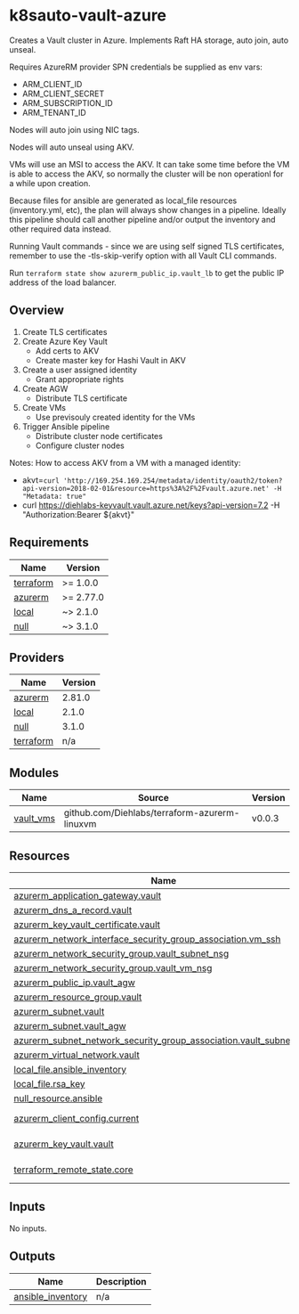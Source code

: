 # k8sauto-vault-azure
Creates a Vault cluster in Azure. Implements Raft HA storage, auto join, auto unseal.

Requires AzureRM provider SPN credentials be supplied as env vars:
* ARM_CLIENT_ID
* ARM_CLIENT_SECRET
* ARM_SUBSCRIPTION_ID
* ARM_TENANT_ID

Nodes will auto join using NIC tags.

Nodes will auto unseal using AKV.

VMs will use an MSI to access the AKV. It can take some time before the VM is able to access the AKV, so normally the cluster will be non operationl for a while upon creation.

Because files for ansible are generated as local_file resources (inventory.yml, etc), the plan will always show changes in a pipeline. Ideally this pipeline should call another pipeline and/or output the inventory and other required data instead.

Running Vault commands - since we are using self signed TLS certificates, remember to use the -tls-skip-verify option with all Vault CLI commands.

Run `terraform state show azurerm_public_ip.vault_lb` to get the public IP address of the load balancer.

## Overview
1. Create TLS certificates
2. Create Azure Key Vault
    * Add certs to AKV
    * Create master key for Hashi Vault in AKV
3. Create a user assigned identity
    * Grant appropriate rights
4. Create AGW
    * Distribute TLS certificate
5. Create VMs
    * Use previsouly created identity for the VMs
6. Trigger Ansible pipeline
    * Distribute cluster node certificates
    * Configure cluster nodes


Notes:
How to access AKV from a VM with a managed identity:
* akvt=`curl 'http://169.254.169.254/metadata/identity/oauth2/token?api-version=2018-02-01&resource=https%3A%2F%2Fvault.azure.net' -H "Metadata: true"`
* curl https://diehlabs-keyvault.vault.azure.net/keys?api-version=7.2 -H "Authorization:Bearer ${akvt}"

<!-- BEGIN_TF_DOCS -->
## Requirements

| Name | Version |
|------|---------|
| <a name="requirement_terraform"></a> [terraform](#requirement\_terraform) | >= 1.0.0 |
| <a name="requirement_azurerm"></a> [azurerm](#requirement\_azurerm) | >= 2.77.0 |
| <a name="requirement_local"></a> [local](#requirement\_local) | ~> 2.1.0 |
| <a name="requirement_null"></a> [null](#requirement\_null) | ~> 3.1.0 |

## Providers

| Name | Version |
|------|---------|
| <a name="provider_azurerm"></a> [azurerm](#provider\_azurerm) | 2.81.0 |
| <a name="provider_local"></a> [local](#provider\_local) | 2.1.0 |
| <a name="provider_null"></a> [null](#provider\_null) | 3.1.0 |
| <a name="provider_terraform"></a> [terraform](#provider\_terraform) | n/a |

## Modules

| Name | Source | Version |
|------|--------|---------|
| <a name="module_vault_vms"></a> [vault\_vms](#module\_vault\_vms) | github.com/Diehlabs/terraform-azurerm-linuxvm | v0.0.3 |

## Resources

| Name | Type |
|------|------|
| [azurerm_application_gateway.vault](https://registry.terraform.io/providers/hashicorp/azurerm/latest/docs/resources/application_gateway) | resource |
| [azurerm_dns_a_record.vault](https://registry.terraform.io/providers/hashicorp/azurerm/latest/docs/resources/dns_a_record) | resource |
| [azurerm_key_vault_certificate.vault](https://registry.terraform.io/providers/hashicorp/azurerm/latest/docs/resources/key_vault_certificate) | resource |
| [azurerm_network_interface_security_group_association.vm_ssh](https://registry.terraform.io/providers/hashicorp/azurerm/latest/docs/resources/network_interface_security_group_association) | resource |
| [azurerm_network_security_group.vault_subnet_nsg](https://registry.terraform.io/providers/hashicorp/azurerm/latest/docs/resources/network_security_group) | resource |
| [azurerm_network_security_group.vault_vm_nsg](https://registry.terraform.io/providers/hashicorp/azurerm/latest/docs/resources/network_security_group) | resource |
| [azurerm_public_ip.vault_agw](https://registry.terraform.io/providers/hashicorp/azurerm/latest/docs/resources/public_ip) | resource |
| [azurerm_resource_group.vault](https://registry.terraform.io/providers/hashicorp/azurerm/latest/docs/resources/resource_group) | resource |
| [azurerm_subnet.vault](https://registry.terraform.io/providers/hashicorp/azurerm/latest/docs/resources/subnet) | resource |
| [azurerm_subnet.vault_agw](https://registry.terraform.io/providers/hashicorp/azurerm/latest/docs/resources/subnet) | resource |
| [azurerm_subnet_network_security_group_association.vault_subnet_nsg](https://registry.terraform.io/providers/hashicorp/azurerm/latest/docs/resources/subnet_network_security_group_association) | resource |
| [azurerm_virtual_network.vault](https://registry.terraform.io/providers/hashicorp/azurerm/latest/docs/resources/virtual_network) | resource |
| [local_file.ansible_inventory](https://registry.terraform.io/providers/hashicorp/local/latest/docs/resources/file) | resource |
| [local_file.rsa_key](https://registry.terraform.io/providers/hashicorp/local/latest/docs/resources/file) | resource |
| [null_resource.ansible](https://registry.terraform.io/providers/hashicorp/null/latest/docs/resources/resource) | resource |
| [azurerm_client_config.current](https://registry.terraform.io/providers/hashicorp/azurerm/latest/docs/data-sources/client_config) | data source |
| [azurerm_key_vault.vault](https://registry.terraform.io/providers/hashicorp/azurerm/latest/docs/data-sources/key_vault) | data source |
| [terraform_remote_state.core](https://registry.terraform.io/providers/hashicorp/terraform/latest/docs/data-sources/remote_state) | data source |

## Inputs

No inputs.

## Outputs

| Name | Description |
|------|-------------|
| <a name="output_ansible_inventory"></a> [ansible\_inventory](#output\_ansible\_inventory) | n/a |
<!-- END_TF_DOCS -->
